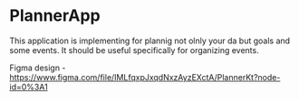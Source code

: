 # PlannerApp
This application is implementing for plannig not olnly your da but goals and some events. It should be useful specifically for organizing events.

Figma design - https://www.figma.com/file/IMLfqxpJxqdNxzAyzEXctA/PlannerKt?node-id=0%3A1


